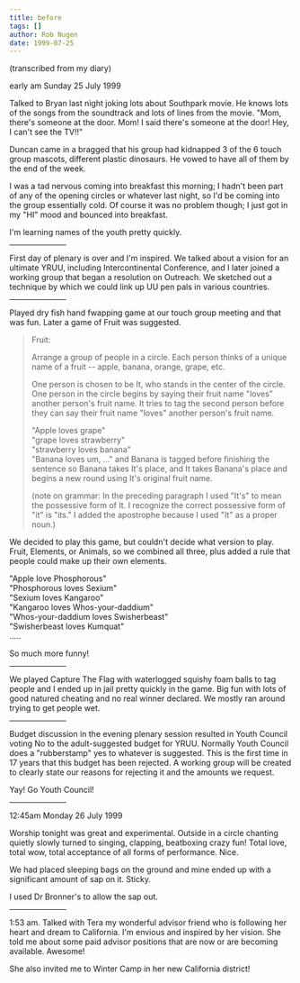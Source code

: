 ```yaml
---
title: before
tags: []
author: Rob Nugen
date: 1999-07-25
---
```


<p class=note>(transcribed from my diary)</p>
<p class=date>early am Sunday 25 July 1999</p>

<p>Talked to Bryan last night joking lots about Southpark movie.  He knows lots of the songs from the soundtrack and lots of lines from the movie. "Mom, there's someone at the door.  Mom!  I said there's someone at the door!  Hey, I can't see the TV!!"

<p>Duncan came in a bragged that his group had kidnapped 3 of the 6 touch group mascots, different plastic dinosaurs.  He vowed to have all of them by the end of the week.

<p>I was a tad nervous coming into breakfast this morning; I hadn't been part of any of the opening circles or whatever last night, so I'd be coming into the group essentially cold.  Of course it was no problem though; I just got in my "HI" mood and bounced into breakfast. 

<p>I'm learning names of the youth pretty quickly.

<p><hr align="left" width="20%">

<p>First day of plenary is over and I'm inspired.  We talked about a vision for an ultimate YRUU, including Intercontinental Conference, and I later joined a working group that began a resolution on Outreach.  We sketched out a technique by which we could link up UU pen pals in various countries.

<p><hr align="left" width="20%">

<p>Played dry fish hand fwapping game at our touch group meeting and that was fun.  Later a game of Fruit was suggested.

<blockquote>
<p>Fruit:

<p>Arrange a group of people in a circle.  Each person thinks of a unique name of a fruit -- apple, banana, orange, grape, etc.

<p>One person is chosen to be It, who stands in the center of the circle.  One person in the circle begins by saying their fruit name "loves" another person's fruit name.  It tries to tag the second person before they can say their fruit name "loves" another person's fruit name.

<p>"Apple loves grape"
<br>"grape loves strawberry"
<br>"strawberry loves banana"
<br>"Banana loves um, ..."  and Banana is tagged before finishing the sentence so Banana takes It's place, and It takes Banana's place and begins a new round using It's original fruit name.

<p>(note on grammar: In the preceding paragraph I used "It's" to mean the possessive form of It.  I recognize the correct possessive form of "it" is "its."  I added the apostrophe because I used "It" as a proper noun.)
</blockquote>

<p>We decided to play this game, but couldn't decide what version to play.  Fruit, Elements, or Animals, so we combined all three, plus added a rule that people could make up their own elements.

<p>"Apple love Phosphorous"
<br>"Phosphorous loves Sexium"
<br>"Sexium loves Kangaroo"
<br>"Kangaroo loves Whos-your-daddium"
<br>"Whos-your-daddium loves Swisherbeast"
<br>"Swisherbeast loves Kumquat"
<br>.....

<p>So much more funny!

<p><hr align="left" width="20%">

<p>We played Capture The Flag with waterlogged squishy foam balls to tag people and I ended up in jail pretty quickly in the game.  Big fun with lots of good natured cheating and no real winner declared.  We mostly ran around trying to get people wet.

<p><hr align="left" width="20%">

<p>Budget discussion in the evening plenary session resulted in Youth Council voting No to the adult-suggested budget for YRUU.  Normally Youth Council does a "rubberstamp" yes to whatever is suggested.  This is the first time in 17 years that this budget has been rejected.  A working group will be created to clearly state our reasons for rejecting it and the amounts we request.

<p>Yay!  Go Youth Council!

<p><hr align="left" width="20%">

<p>12:45am Monday 26 July 1999

<p>Worship tonight was great and experimental.  Outside in a circle chanting quietly slowly turned to singing, clapping, beatboxing crazy fun!  Total love, total wow, total acceptance of all forms of performance.  Nice.

<p>We had placed sleeping bags on the ground and mine ended up with a significant amount of sap on it. Sticky.

<p>I used Dr Bronner's to allow the sap out.

<p><hr align="left" width="20%">

<p>1:53 am.  Talked with Tera my wonderful advisor friend who is following her heart and dream to California.  I'm envious and inspired by her vision.  She told me about some paid advisor positions that are now or are becoming available.  Awesome!

<p>She also invited me to Winter Camp in her new California district!

